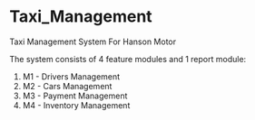 # Taxi_Management
Taxi Management System For Hanson Motor

The system consists of 4 feature modules and 1 report module:
1. M1 - Drivers Management
2. M2 - Cars Management
3. M3 - Payment Management
4. M4 - Inventory Management
